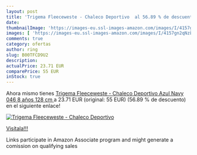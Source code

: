 ```yaml
---
layout: post
title: 'Trigema Fleeceweste - Chaleco Deportivo  al 56.89 % de descuento'
date: 
thumbnailImage: 'https://images-eu.ssl-images-amazon.com/images/I/4157gn2qNzL._SL200_.jpg'
images: [ 'https://images-eu.ssl-images-amazon.com/images/I/4157gn2qNzL._SL200_.jpg' ]
comments: true
category: ofertas
author: ring
slug: B00TFCD9U2
description:
actualPrice: 23.71 EUR
comparePrice: 55 EUR
inStock: true
---
```


Ahora mismo tienes [Trigema Fleeceweste - Chaleco Deportivo Azul  Navy 046  8 años  128 cm ](https://www.amazon.es/dp/B00TFCD9U2/?tag=tolees-21) a 23.71 EUR (original: 55 EUR) (56.89 %  de descuento) en el siguiente enlace!

[![Trigema Fleeceweste - Chaleco Deportivo ](https://images-eu.ssl-images-amazon.com/images/I/4157gn2qNzL._SL200_.jpg)](https://www.amazon.es/dp/B00TFCD9U2/?tag=tolees-21)

[Visítala!!!](https://www.amazon.es/dp/B00TFCD9U2/?tag=tolees-21)

Links participate in Amazon Associate program and might generate a comission on qualifying sales
